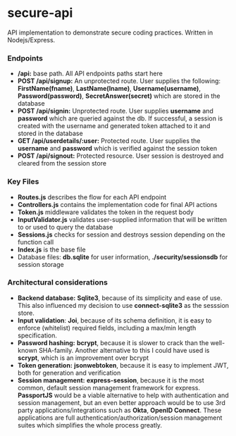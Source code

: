 # secure-api
API implementation to demonstrate secure coding practices. Written in Nodejs/Express.


### Endpoints

  - **/api:** base path. All API endpoints paths start here
  - **POST /api/signup:** An unprotected route. User supplies the following: **FirstName(fname)**, **LastName(lname)**, **Username(username)**, **Password(password)**, **SecretAnswer(secret)** which are stored in the database
  - **POST /api/signin:** Unprotected route. User supplies **username** and **password** which are queried against the db. If successful, a session is created with the username and generated token attached to it and stored in the database
  - **GET /api/userdetails/:user:** Protected route. User supplies the **username** and **password** which is verified against the session token
  - **POST /api/signout:** Protected resource. User session is destroyed and cleared from the session store


### Key Files

  - **Routes.js** describes the flow for each API endpoint
  - **Controllers.js** contains the implementation code for final API actions
  - **Token.js** middleware validates the token in the request body
  - **InputValidator.js** validates user-supplied information that will be written to or used to query the database
  - **Sessions.js** checks for session and destroys session depending on the function call
  - **Index.js** is the base file
  - Database files: **db.sqlite** for user information, **./security/sessionsdb** for session storage


### Architectural considerations

* **Backend database:** **Sqlite3**, because of its simplicity and ease of use. This also influenced my decision to use **connect-sqlite3** as the sesssion store.
* **Input validation**: **Joi**, because of its schema definition, it is easy to enforce (whitelist) required fields, including a max/min length specification.
* **Password hashing:** **bcrypt**, because it is slower to crack than the well-known SHA-family. Another alternative to this I could have used is **scrypt**, which is an improvement over bcrypt
* **Token generation:** **jsonwebtoken**, because it is easy to implement JWT, both for generation and verification
* **Session management:** **express-session**, because it is the most common, default session management framework for express. **PassportJS** would be a viable alternative to help with authentication and session management, but an even better approach would be to use 3rd party applications/integrations such as **Okta**, **OpenID Connect**. These applications are full authentication/authorization/session management suites which simplifies the whole process greatly.
